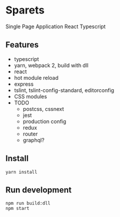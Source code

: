 # Sparets 
Single Page Application React Typescript 

## Features
- typescript
- yarn, webpack 2, build with dll
- react
- hot module reload
- express
- tslint, tslint-config-standard, editorconfig
- CSS modules
- TODO
    - postcss, cssnext
    - jest
    - production config
    - redux
    - router
    - graphql?

## Install
`yarn install`

## Run development  
`npm run build:dll`  
`npm start`